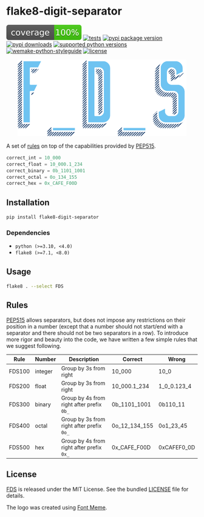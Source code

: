 # flake8-digit-separator
[![coverage](https://raw.githubusercontent.com/imtoopunkforyou/flake8-digit-separator/refs/heads/main/.github/badge/coverage.svg)](https://github.com/pytest-dev/pytest-cov)
[![tests](https://github.com/imtoopunkforyou/flake8-digit-separator/actions/workflows/tests.yaml/badge.svg)](https://github.com/imtoopunkforyou/flake8-digit-separator/actions/workflows/tests.yaml)
[![pypi package version](https://img.shields.io/pypi/v/flake8-digit-separator.svg)](https://pypi.org/project/flake8-digit-separator)
[![pypi downloads](https://img.shields.io/pypi/dm/flake8-digit-separator.svg)](https://pypi.org/project/flake8-digit-separator)
[![supported python versions](https://img.shields.io/pypi/pyversions/flake8-digit-separator.svg)](https://pypi.org/project/flake8-digit-separator)
[![wemake-python-styleguide](https://img.shields.io/badge/style-wemake-000000.svg)](https://github.com/wemake-services/wemake-python-styleguide)
[![license](https://img.shields.io/pypi/l/flake8-digit-separator.svg)](https://github.com/imtoopunkforyou/flake8-digit-separator/blob/main/LICENSE)  


<p align="center">
  <a href="https://pypi.org/project/flake8-digit-separator">
    <img src="https://raw.githubusercontent.com/imtoopunkforyou/flake8-digit-separator/main/.github/badge/logo.png"
         alt="FDS logo">
  </a>
</p>

A set of [rules](https://github.com/imtoopunkforyou/flake8-digit-separator?tab=readme-ov-file#rules) on top of the capabilities provided by [PEP515](https://peps.python.org/pep-0515/).

```python
correct_int = 10_000
correct_float = 10_000.1_234
correct_binary = 0b_1101_1001
correct_octal = 0o_134_155
correct_hex = 0x_CAFE_F00D
```

## Installation
```bash
pip install flake8-digit-separator
```

### Dependencies
- `python (>=3.10, <4.0)`
- `flake8 (>=7.1, <8.0)`

## Usage
```bash
flake8 . --select FDS
```

## Rules
[PEP515](https://peps.python.org/pep-0515/) allows separators, but does not impose any restrictions on their position in a number (except that a number should not start/end with a separator and there should not be two separators in a row). To introduce more rigor and beauty into the code, we have written a few simple rules that we suggest following.

| Rule   | Number  | Description                               | Correct       | Wrong       |
|--------|---------|-------------------------------------------|---------------|-------------|
| FDS100 | integer | Group by 3s from right                    | 10_000        | 10_0        |
| FDS200 | float   | Group by 3s from right                    | 10_000.1_234  | 1_0_0.123_4 |
| FDS300 | binary  | Group by 4s from right after prefix `0b_` | 0b_1101_1001  | 0b110_11    |
| FDS400 | octal   | Group by 3s from right after prefix `0o_` | 0o_12_134_155 | 0o1_23_45   |
| FDS500 | hex     | Group by 4s from right after prefix `0x_` | 0x_CAFE_F00D  | 0xCAFEF0_0D |

## License
[FDS](https://github.com/imtoopunkforyou/flake8-digit-separator) is released under the MIT License. See the bundled [LICENSE](https://github.com/imtoopunkforyou/flake8-digit-separator/blob/main/LICENSE) file for details.

The logo was created using [Font Meme](https://fontmeme.com/graffiti-creator/).